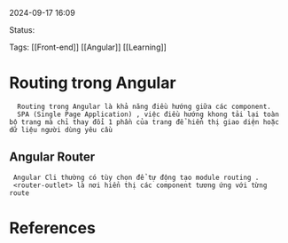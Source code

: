 
2024-09-17 16:09

Status:

Tags: [[Front-end]] [[Angular]] [[Learning]]
# Routing trong Angular


      Routing trong Angular là khả năng điều hướng giữa các component.
      SPA (Single Page Application) , việc điều hướng khong tải lại toàn bộ trang mà chỉ thay đổi 1 phần của trang để hiển thị giao diện hoặc dữ liệu người dùng yêu cầu
## Angular Router 
     Angular Cli thường có tùy chọn để tự động tạo module routing .
     <router-outlet> là nơi hiển thị các component tương ứng với từng route

# References





